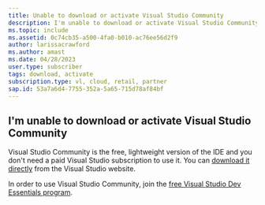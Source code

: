 ```yaml
---
title: Unable to download or activate Visual Studio Community
description: I'm unable to download or activate Visual Studio Community.
ms.topic: include
ms.assetid: 0c74cb35-a500-4fa0-b010-ac76ee56d2f9
author: larissacrawford
ms.author: amast
ms.date: 04/28/2023
user.type: subscriber
tags: download, activate
subscription.type: vl, cloud, retail, partner
sap.id: 53a7a6d4-7755-352a-5a65-715d78af84bf
---
```


## I'm unable to download or activate Visual Studio Community

Visual Studio Community is the free, lightweight version of the IDE and you don't need a paid Visual Studio subscription to use it. You can [download it directly](https://visualstudio.microsoft.com/vs/community/) from the Visual Studio website.  

In order to use Visual Studio Community, join the [free Visual Studio Dev Essentials program](https://visualstudio.microsoft.com/dev-essentials/).